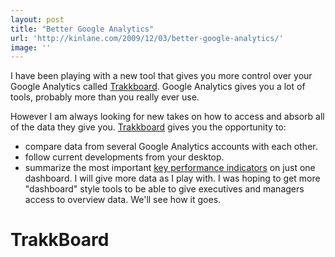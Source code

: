 ```yaml
---
layout: post
title: "Better Google Analytics"
url: 'http://kinlane.com/2009/12/03/better-google-analytics/'
image: ''
---
```


I have been playing with a new tool that gives you more control over your Google Analytics called [Trakkboard][1]. Google Analytics gives you a lot of tools, probably more than you really ever use.

However I am always looking for new takes on how to access and absorb all of the data they give you. [Trakkboard][1] gives you the opportunity to:

  * compare data from several Google Analytics accounts with each other.
  * follow current developments from your desktop.
  * summarize the most important [key performance indicators][2] on just one dashboard.
I will give more data as I play with. I was hoping to get more "dashboard" style tools to be able to give executives and managers access to overview data. We'll see how it goes.

#  TrakkBoard

   [1]: http://www.trakkboard.com/en
   [2]: http://en.wikipedia.org/wiki/Key_performance_indicator (Key performance indicator)
